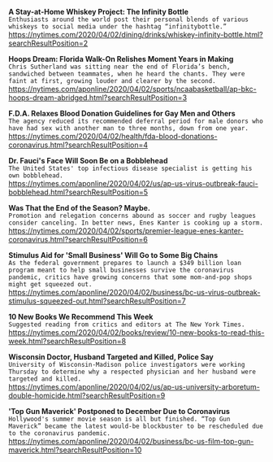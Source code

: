**A Stay-at-Home Whiskey Project: The Infinity Bottle**\
`Enthusiasts around the world post their personal blends of various whiskeys to social media under the hashtag “infinitybottle.”`\
https://nytimes.com/2020/04/02/dining/drinks/whiskey-infinity-bottle.html?searchResultPosition=2

**Hoops Dream: Florida Walk-On Relishes Moment Years in Making**\
`Chris Sutherland was sitting near the end of Florida’s bench, sandwiched between teammates, when he heard the chants. They were faint at first, growing louder and clearer by the second.`\
https://nytimes.com/aponline/2020/04/02/sports/ncaabasketball/ap-bkc-hoops-dream-abridged.html?searchResultPosition=3

**F.D.A. Relaxes Blood Donation Guidelines for Gay Men and Others**\
`The agency reduced its recommended deferral period for male donors who have had sex with another man to three months, down from one year.`\
https://nytimes.com/2020/04/02/health/fda-blood-donations-coronavirus.html?searchResultPosition=4

**Dr. Fauci's Face Will Soon Be on a Bobblehead**\
`The United States' top infectious disease specialist is getting his own bobblehead. `\
https://nytimes.com/aponline/2020/04/02/us/ap-us-virus-outbreak-fauci-bobblehead.html?searchResultPosition=5

**Was That the End of the Season? Maybe.**\
`Promotion and relegation concerns abound as soccer and rugby leagues consider canceling. In better news, Enes Kanter is cooking up a storm.`\
https://nytimes.com/2020/04/02/sports/premier-league-enes-kanter-coronavirus.html?searchResultPosition=6

**Stimulus Aid for 'Small Business' Will Go to Some Big Chains**\
`As the federal government prepares to launch a $349 billion loan program meant to help small businesses survive the coronavirus pandemic, critics have growing concerns that some mom-and-pop shops might get squeezed out.`\
https://nytimes.com/aponline/2020/04/02/business/bc-us-virus-outbreak-stimulus-squeezed-out.html?searchResultPosition=7

**10 New Books We Recommend This Week**\
`Suggested reading from critics and editors at The New York Times.`\
https://nytimes.com/2020/04/02/books/review/10-new-books-to-read-this-week.html?searchResultPosition=8

**Wisconsin Doctor, Husband Targeted and Killed, Police Say**\
`University of Wisconsin-Madison police investigators were working Thursday to determine why a respected physician and her husband were targeted and killed. `\
https://nytimes.com/aponline/2020/04/02/us/ap-us-university-arboretum-double-homicide.html?searchResultPosition=9

**'Top Gun Maverick' Postponed to December Due to Coronavirus**\
`Hollywood's summer movie season is all but finished. “Top Gun Maverick” became the latest would-be blockbuster to be rescheduled due to the coronavirus pandemic. `\
https://nytimes.com/aponline/2020/04/02/business/bc-us-film-top-gun-maverick.html?searchResultPosition=10

